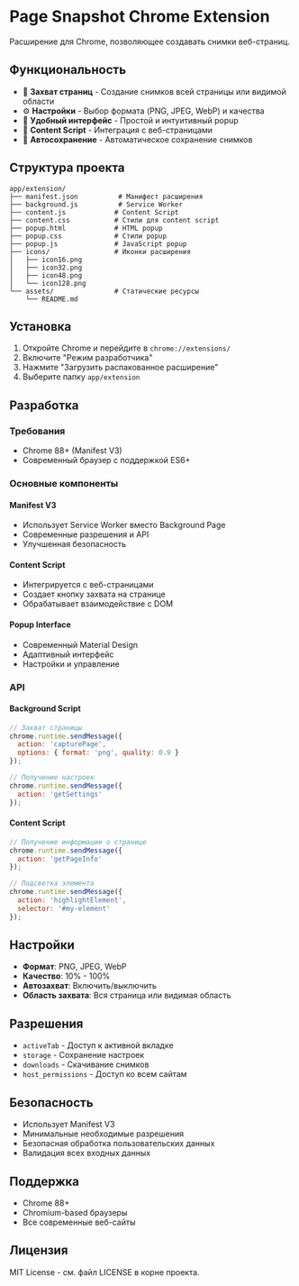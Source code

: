 # Page Snapshot Chrome Extension

Расширение для Chrome, позволяющее создавать снимки веб-страниц.

## Функциональность

- 📸 **Захват страниц** - Создание снимков всей страницы или видимой области
- ⚙️ **Настройки** - Выбор формата (PNG, JPEG, WebP) и качества
- 🎨 **Удобный интерфейс** - Простой и интуитивный popup
- 🔧 **Content Script** - Интеграция с веб-страницами
- 💾 **Автосохранение** - Автоматическое сохранение снимков

## Структура проекта

```
app/extension/
├── manifest.json          # Манифест расширения
├── background.js          # Service Worker
├── content.js            # Content Script
├── content.css           # Стили для content script
├── popup.html            # HTML popup
├── popup.css             # Стили popup
├── popup.js              # JavaScript popup
├── icons/                # Иконки расширения
│   ├── icon16.png
│   ├── icon32.png
│   ├── icon48.png
│   └── icon128.png
└── assets/               # Статические ресурсы
    └── README.md
```

## Установка

1. Откройте Chrome и перейдите в `chrome://extensions/`
2. Включите "Режим разработчика"
3. Нажмите "Загрузить распакованное расширение"
4. Выберите папку `app/extension`

## Разработка

### Требования

- Chrome 88+ (Manifest V3)
- Современный браузер с поддержкой ES6+

### Основные компоненты

#### Manifest V3
- Использует Service Worker вместо Background Page
- Современные разрешения и API
- Улучшенная безопасность

#### Content Script
- Интегрируется с веб-страницами
- Создает кнопку захвата на странице
- Обрабатывает взаимодействие с DOM

#### Popup Interface
- Современный Material Design
- Адаптивный интерфейс
- Настройки и управление

### API

#### Background Script
```javascript
// Захват страницы
chrome.runtime.sendMessage({
  action: 'capturePage',
  options: { format: 'png', quality: 0.9 }
});

// Получение настроек
chrome.runtime.sendMessage({
  action: 'getSettings'
});
```

#### Content Script
```javascript
// Получение информации о странице
chrome.runtime.sendMessage({
  action: 'getPageInfo'
});

// Подсветка элемента
chrome.runtime.sendMessage({
  action: 'highlightElement',
  selector: '#my-element'
});
```

## Настройки

- **Формат**: PNG, JPEG, WebP
- **Качество**: 10% - 100%
- **Автозахват**: Включить/выключить
- **Область захвата**: Вся страница или видимая область

## Разрешения

- `activeTab` - Доступ к активной вкладке
- `storage` - Сохранение настроек
- `downloads` - Скачивание снимков
- `host_permissions` - Доступ ко всем сайтам

## Безопасность

- Использует Manifest V3
- Минимальные необходимые разрешения
- Безопасная обработка пользовательских данных
- Валидация всех входных данных

## Поддержка

- Chrome 88+
- Chromium-based браузеры
- Все современные веб-сайты

## Лицензия

MIT License - см. файл LICENSE в корне проекта.
